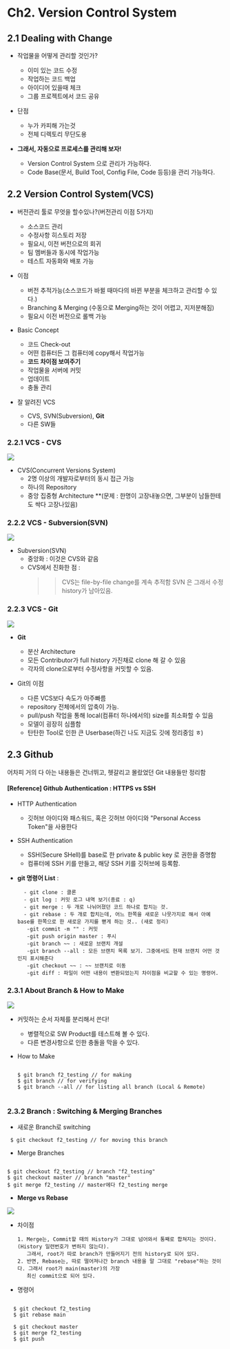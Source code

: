 # Ch2. Version Control System

## 2.1 Dealing with Change

+ 작업물을 어떻게 관리할 것인가?
  - 이미 있는 코드 수정
  - 작업하는 코드 백업
  - 아이디어 있을때 체크
  - 그룹 프로젝트에서 코드 공유
  
+ 단점
  - 누가 카피해 가는것
  - 전체 디렉토리 무단도용
  
+ **그래서, 자동으로 프로세스를 관리해 보자!**
  - Version Control System 으로 관리가 가능하다. 
  - Code Base(문서, Build Tool, Config File, Code  등등)을 관리 가능하다.

## 2.2 Version Control System(VCS)

+ 버전관리 툴로 무엇을 할수있나?(버전관리 이점 5가지)
  - 소스코드 관리
  - 수정사항 히스토리 저장
  - 필요시, 이전 버전으로의 회귀
  - 팀 멤버들과 동시에 작업가능
  - 테스트 자동화와 배포 가능

+ 이점
  - 버전 추적가능(소스코드가 바뀔 때마다의 바뀐 부분을 체크하고 관리할 수 있다.)
  - Branching & Merging (수동으로 Merging하는 것이 어렵고, 지저분해짐)
  - 필요시 이전 버전으로 롤백 가능

+ Basic Concept
  - 코드 Check-out
  - 어떤 컴퓨터든 그 컴퓨터에 copy해서 작업가능
  - **코드 차이점 보여주기**
  - 작업물을 서버에 커밋
  - 업데이트
  - 충돌 관리

+ 잘 알려진 VCS
  - CVS, SVN(Subversion), **Git**
  - 다른 SW들
  
### 2.2.1 VCS - CVS

<img src="images/OSP_Ch2_1.png"/>

+ CVS(Concurrent Versions System)
  - 2명 이상의 개발자로부터의 동시 접근 가능
  - 하나의 Repository
  - 중앙 집중형 Architecture **(문제 : 한명이 고장내놓으면, 그부분이 남들한테도 싹다 고장나있음)
  
### 2.2.2 VCS - Subversion(SVN)

<img src="images/OSP_Ch2_2.png"/>

+ Subversion(SVN)
  - 중앙화 : 이것은 CVS와 같음
  - CVS에서 진화한 점 :
      >> CVS는 file-by-file change를 계속 추적함
      >> SVN 은 그래서 수정 history가 남아있음.

### 2.2.3 VCS - Git

<img src="images/OSP_Ch2_3.png"/>

+ **Git**
  - 분산 Architecture
  - 모든 Contributor가 full history 가진채로 clone 해 갈 수 있음
  - 각자의 clone으로부터 수정사항을 커밋할 수 있음.

+ Git의 이점 
  - 다른 VCS보다 속도가 아주빠름
  - repository 전체에서의 압축이 가능.
  - pull/push 작업을 통해 local(컴퓨터 하나에서의) size를 최소화할 수 있음
  - 모델이 굉장히 심플함
  - 탄탄한 Tool로 인한 큰 Userbase(하긴 나도 지금도 깃에 정리중임 ㅎ)

## 2.3 Github 

어차피 거의 다 아는 내용들은 건너뛰고, 헷갈리고 몰랐었던 Git 내용들만 정리함

#### [Reference] Github Authentication : HTTPS vs SSH

+ HTTP Authentication 
  - 깃허브 아이디와 패스워드, 혹은 깃허브 아이디와 "Personal Access Token"을 사용한다

+ SSH Authentication 
  - SSH(Secure SHell)를 base로 한 private & public key 로 권한을 증명함
  - 컴퓨터에 SSH 키를 만들고, 해당 SSH 키를 깃허브에 등록함.
  
       
+ **git 명령어 List** : 

        - git clone : 클론
        - git log : 커밋 로그 내역 보기(종료 : q)
        - git merge : 두 개로 나뉘어졌던 코드 하나로 합치는 것. 
        - git rebase : 두 개로 합치는데, 어느 한쪽을 새로운 나뭇가지로 해서 아예 base를 한쪽으로 한 새로운 가지를 뻗게 하는 것.. (새로 정리)
         -git commit -m "" : 커밋
         -git push origin master : 푸시
         -git branch ~~ : 새로운 브랜치 개설
         -git branch --all : 모든 브랜치 목록 보기. 그중에서도 현재 브랜치 어떤 것인지 표시해준다
         -git checkout ~~ : ~~ 브랜치로 이동
         -git diff : 파일이 어떤 내용이 변환되었는지 차이점을 비교할 수 있는 명령어.
         
### 2.3.1 About Branch & How to Make

<img src="images/OSP_Ch2_4.png"/>

+ 커밋하는 순서 자체를 분리해서 쓴다!
  - 병렬적으로 SW Product를 테스트해 볼 수 있다.
  - 다른 변경사항으로 인한 충돌을 막을 수 있다.
         
+ How to Make
  <pre>
  <code>
  $ git branch f2_testing // for making
  $ git branch // for verifying
  $ git branch --all // for listing all branch (Local & Remote)
  </code>
  </pre>


### 2.3.2 Branch : Switching & Merging Branches

+ 새로운 Branch로 switching
<pre><code> $ git checkout f2_testing // for moving this branch </code></pre>

+ Merge Branches
<pre><code> 
$ git checkout f2_testing // branch "f2_testing"
$ git checkout master // branch "master"
$ git merge f2_testing // master에다 f2_testing merge
</code></pre>

+ **Merge vs Rebase**
<img src="images/OSP_Ch2_5.png"/>

  - 차이점
  
        1. Merge는, Commit할 때의 History가 그대로 넘어와서 통째로 합쳐지는 것이다.(History 일련번호가 변하지 않는다).
           그래서, root가 따로 branch가 만들어지기 전의 history로 되어 있다.
        2. 반면, Rebase는, 따로 떨어져나간 branch 내용을 말 그대로 "rebase"하는 것이다. 그래서 root가 main(master)의 가장
           최신 commit으로 되어 있다. 
  
  - 명령어 
  <pre><code>
  $ git checkout f2_testing
  $ git rebase main
  
  $ git checkout master
  $ git merge f2_testing
  $ git push
  </code></pre>
